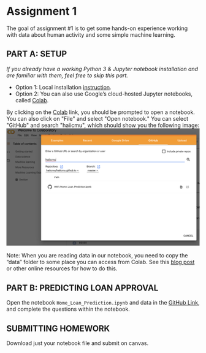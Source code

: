 # Assignment 1


The goal of assignment #1 is to get some hands-on experience working
with data about human activity and some simple machine learning.


## PART A: SETUP
*If you already have a working Python 3 & Jupyter notebook installation
and are familiar with them, feel free to skip this part.*

- Option 1: Local installation
  [instruction](https://github.com/haiicmu/haiicmu.github.io/tree/master/HW1).
- Option 2: You can also use Google’s cloud-hosted Jupyter notebooks,
called [Colab](https://colab.research.google.com/).

By clicking on the [Colab](https://colab.research.google.com/) link,
you should be prompted to open a notebook. You can also click on
"File" and select "Open notebook." You can select "GitHub" and search "haiicmu", which should show
you the following image: ![](colab.png)

Note: When you are reading data in our notebook, you need to copy the
“data” folder to some place you can access from Colab. See this [blog
post](https://medium.com/@simonprdhm/2-ways-to-upload-csv-files-to-google-colab-4d29ffa9db85)
or other online resources for how to do this.


## PART B: PREDICTING LOAN APPROVAL
Open the notebook `Home_Loan_Prediction.ipynb` and data in the [GitHub
Link](https://github.com/haiicmu/haiicmu.github.io/tree/master/HW1),
and complete the questions within the notebook.


## SUBMITTING HOMEWORK
Download just your notebook file and submit on canvas.

